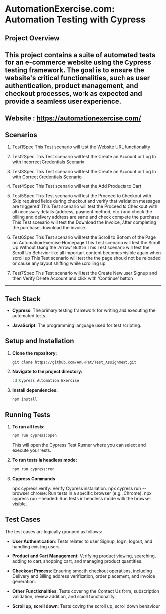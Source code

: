 AutomationExercise.com: Automation Testing with Cypress
==========================================

Project Overview
----------------

This project contains a suite of automated tests for an e-commerce website using the Cypress testing framework. The goal is to ensure the website's critical functionalities, such as user authentication, product management, and checkout processes, work as expected and provide a seamless user experience.
---------------------------------------

Website : https://automationexercise.com/
----------------------------------------

Scenarios
--------
1. Test1Spec
This Test scenario will test the Website URL functionality 

2. Test2Spec
This Test scenario will test the Create an Account or Log In with Incorrect Credentials Scenario

3. Test3Spec
This Test scenario will test the Create an Account or Log In with Correct Credentials Scenario

4. Test4Spec
This Test scenario will test the Add Products to Cart

5. Test5Spec
This Test scenario will test the Proceed to Checkout with Skip required fields during checkout and verify that validation messages are triggered'
This Test scenario will test the Proceed to Checkout with all necessary details (address, payment method, etc.) and check the
billing and delivery address are same and check complete the purchase
This Test scenario will test the Download the Invoice, After completing the purchase, download the invoice. 

6. Test6Spec
This Test scenario will test the Scroll to Bottom of the Page on Automation Exercise Homepage
This Test scenario will test the Scroll Up Without Using the 'Arrow' Button
This Test scenario will test the Scroll Up Behavior like all important content becomes visible again when scroll up
This Test scenario will test the the page should not be reloaded or cause any layout shifting while scrolling up

7. Test7Spec
This Test scenario will test the Create New user Signup and then Verify Delete Account and click with 'Continue' button


---------------------------------------

        

Tech Stack
----------

*   **Cypress**: The primary testing framework for writing and executing the automated tests.
    
*   **JavaScript**: The programming language used for test scripting.
    

## Setup and Installation

1. **Clone the repository:**

    ```bash
    git clone https://github.com/Anu-Pat/Test_Assignment.git
    ```

2. **Navigate to the project directory:**

    ```bash
    cd Cypress Automation Exercise
    ```

3. **Install dependencies:**

    ```bash
    npm install
    ```

## Running Tests

1. **To run all tests:**

    ```bash
    npm run cypress:open
    ```

    This will open the Cypress Test Runner where you can select and execute your tests.

2. **To run tests in headless mode:**

    ```bash
    npm run cypress:run
    ```

3. **Cypress Commands**

    npx cypress verify: Verify Cypress installation.
    npx cypress run --browser chrome: Run tests in a specific browser (e.g., Chrome).
    npx cypress run --headed: Run tests in headless mode with the browser visible.

    

Test Cases
----------

The test cases are logically grouped as follows:

*   **User Authentication**: Tests related to user Signup, login, logout, and handling existing users.
    
*   **Product and Cart Management**: Verifying product viewing, searching, adding to cart, shopping cart, and managing product      quantities.
    
*   **Checkout Process**: Ensuring smooth checkout operations, including Delivery and Billing address verification, order placement, and  invoice generation.
    
*   **Other Functionalities**: Tests covering the Contact Us form, subscription validation, review addition, and scroll functionality.

* **Scroll up, scroll down**: Tests coving the scroll up, scroll down behaviour
    

